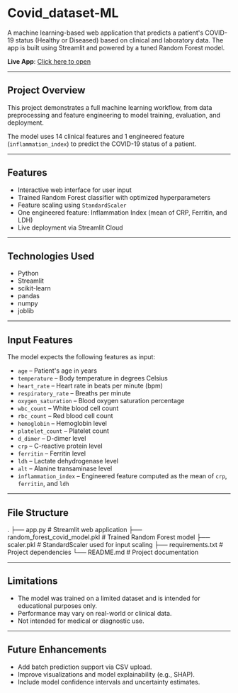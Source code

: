 # Covid_dataset-ML

A machine learning-based web application that predicts a patient's COVID-19 status (Healthy or Diseased) based on clinical and laboratory data. The app is built using Streamlit and powered by a tuned Random Forest model.

**Live App**: [Click here to open](https://coviddataset-ml-4yzvcycqgnryqhewacf2ja.streamlit.app/)

---

## Project Overview

This project demonstrates a full machine learning workflow, from data preprocessing and feature engineering to model training, evaluation, and deployment.

The model uses 14 clinical features and 1 engineered feature (`inflammation_index`) to predict the COVID-19 status of a patient.

---

## Features

- Interactive web interface for user input
- Trained Random Forest classifier with optimized hyperparameters
- Feature scaling using `StandardScaler`
- One engineered feature: Inflammation Index (mean of CRP, Ferritin, and LDH)
- Live deployment via Streamlit Cloud

---

## Technologies Used

- Python  
- Streamlit  
- scikit-learn  
- pandas  
- numpy  
- joblib  

---

## Input Features

The model expects the following features as input:

- `age` – Patient's age in years
- `temperature` – Body temperature in degrees Celsius
- `heart_rate` – Heart rate in beats per minute (bpm)
- `respiratory_rate` – Breaths per minute
- `oxygen_saturation` – Blood oxygen saturation percentage
- `wbc_count` – White blood cell count
- `rbc_count` – Red blood cell count
- `hemoglobin` – Hemoglobin level
- `platelet_count` – Platelet count
- `d_dimer` – D-dimer level
- `crp` – C-reactive protein level
- `ferritin` – Ferritin level
- `ldh` – Lactate dehydrogenase level
- `alt` – Alanine transaminase level
- `inflammation_index` – Engineered feature computed as the mean of `crp`, `ferritin`, and `ldh`

---
## File Structure

.
├── app.py                          # Streamlit web application
├── random_forest_covid_model.pkl  # Trained Random Forest model
├── scaler.pkl                     # StandardScaler used for input scaling
├── requirements.txt               # Project dependencies
└── README.md                      # Project documentation

---

## Limitations

- The model was trained on a limited dataset and is intended for educational purposes only.
- Performance may vary on real-world or clinical data.
- Not intended for medical or diagnostic use.

---

## Future Enhancements

- Add batch prediction support via CSV upload.
- Improve visualizations and model explainability (e.g., SHAP).
- Include model confidence intervals and uncertainty estimates.

